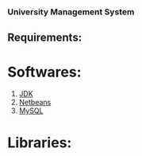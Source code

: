 ### University Management System

## Requirements:

# Softwares:

1. [JDK](https://www.oracle.com/in/java/technologies/downloads/)
2. [Netbeans](https://netbeans.apache.org/download/index.html)
3. [MySQL](https://www.mysql.com/downloads/)

# Libraries:





